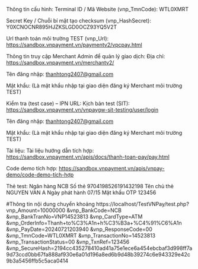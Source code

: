 Thông tin cấu hình:
Terminal ID / Mã Website (vnp_TmnCode): WTL0XMRT

Secret Key / Chuỗi bí mật tạo checksum (vnp_HashSecret): Y0XCNOCNR895HJZKSLGD0OCZ93YQ5V2T

Url thanh toán môi trường TEST (vnp_Url): https://sandbox.vnpayment.vn/paymentv2/vpcpay.html

Thông tin truy cập Merchant Admin để quản lý giao dịch:
Địa chỉ: https://sandbox.vnpayment.vn/merchantv2/

Tên đăng nhập: thanhtong2407@gmail.com

Mật khẩu: (Là mật khẩu nhập tại giao diện đăng ký Merchant môi trường TEST)

Kiểm tra (test case) – IPN URL:
Kịch bản test (SIT): https://sandbox.vnpayment.vn/vnpaygw-sit-testing/user/login

Tên đăng nhập: thanhtong2407@gmail.com

Mật khẩu: (Là mật khẩu nhập tại giao diện đăng ký Merchant môi trường TEST)

Tài liệu:
Tài liệu hướng dẫn tích hợp: https://sandbox.vnpayment.vn/apis/docs/thanh-toan-pay/pay.html

Code demo tích hợp: https://sandbox.vnpayment.vn/apis/vnpay-demo/code-demo-tích-hợp

Thẻ test:
Ngân hàng	NCB
Số thẻ	9704198526191432198
Tên chủ thẻ	NGUYEN VAN A
Ngày phát hành	07/15
Mật khẩu OTP	123456

#Thông tin nội dung chuyển khoảng
https://localhost/TestVNPay/test.php?
vnp_Amount=10000000
&vnp_BankCode=NCB
&vnp_BankTranNo=VNP14523813
&vnp_CardType=ATM
&vnp_OrderInfo=Thanh+to%C3%A1n+h%C3%B3a+%C4%91%C6%A1n
&vnp_PayDate=20240721203940
&vnp_ResponseCode=00
&vnp_TmnCode=WTL0XMRT
&vnp_TransactionNo=14523813
&vnp_TransactionStatus=00
&vnp_TxnRef=123456
&vnp_SecureHash=2194cc435278410ad41a75e1ece6a454ebcbaf3d998ff7a9d73ccd0bb67fa888af930e6a01d196a8ed6b9d48b39274c6e943329e42c9b3a5456ffb5c5aca0414
